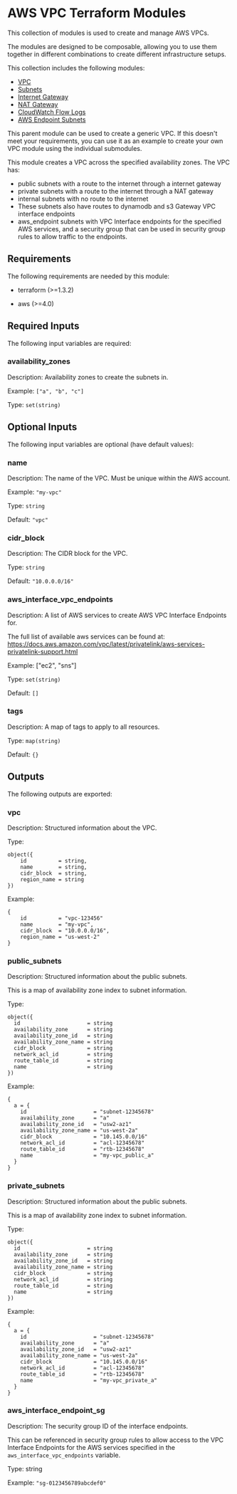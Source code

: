 # AWS VPC Terraform Modules

This collection of modules is used to create and manage AWS VPCs.

The modules are designed to be composable, allowing you to use them together in different combinations to create different infrastructure setups.

This collection includes the following modules:
- [VPC](./modules/vpc)
- [Subnets](./modules/subnets)
- [Internet Gateway](./modules/internet_gateway)
- [NAT Gateway](./modules/nat_gateway)
- [CloudWatch Flow Logs](./modules/cloudwatch_flow_logs)
- [AWS Endpoint Subnets](./modules/aws_endpoints)

This parent module can be used to create a generic VPC.
If this doesn't meet your requirements, you can use it as an example to create your own VPC module using the individual submodules.

This module creates a VPC across the specified availability zones.
The VPC has:
- public subnets with a route to the internet through a internet gateway
- private subnets with a route to the internet through a NAT gateway
- internal subnets with no route to the internet
- These subnets also have routes to dynamodb and s3 Gateway VPC interface endpoints
- aws_endpoint subnets with VPC Interface endpoints for the specified AWS services, and a security group that can be used in security group rules to allow traffic to the endpoints.

<!-- BEGIN_TF_DOCS -->
## Requirements

The following requirements are needed by this module:

- terraform (>=1.3.2)

- aws (>=4.0)

## Required Inputs

The following input variables are required:

### availability\_zones

Description: Availability zones to create the subnets in.

Example: `["a", "b", "c"]`

Type: `set(string)`

## Optional Inputs

The following input variables are optional (have default values):

### name

Description: The name of the VPC. Must be unique within the AWS account.

Example: `"my-vpc"`

Type: `string`

Default: `"vpc"`

### cidr\_block

Description: The CIDR block for the VPC.

Type: `string`

Default: `"10.0.0.0/16"`

### aws\_interface\_vpc\_endpoints

Description: A list of AWS services to create AWS VPC Interface Endpoints for.

The full list of available aws services can be found at:  
https://docs.aws.amazon.com/vpc/latest/privatelink/aws-services-privatelink-support.html

Example: ["ec2", "sns"]

Type: `set(string)`

Default: `[]`

### tags

Description: A map of tags to apply to all resources.

Type: `map(string)`

Default: `{}`

## Outputs

The following outputs are exported:

### vpc

Description: Structured information about the VPC.

Type:

```hcl
object({
    id          = string,
    name        = string,
    cidr_block  = string,
    region_name = string
})
```

Example:

```hcl
{
    id          = "vpc-123456"
    name        = "my-vpc",
    cidr_block  = "10.0.0.0/16",
    region_name = "us-west-2"
}
```

### public\_subnets

Description: Structured information about the public subnets.

This is a map of availability zone index to subnet information.

Type:
```hcl
object({
  id                     = string
  availability_zone      = string
  availability_zone_id   = string
  availability_zone_name = string
  cidr_block             = string
  network_acl_id         = string
  route_table_id         = string
  name                   = string
})
```

Example:
```hcl
{
  a = {
    id                     = "subnet-12345678"
    availability_zone      = "a"
    availability_zone_id   = "usw2-az1"
    availability_zone_name = "us-west-2a"
    cidr_block             = "10.145.0.0/16"
    network_acl_id         = "acl-12345678"
    route_table_id         = "rtb-12345678"
    name                   = "my-vpc_public_a"
  }
}
```

### private\_subnets

Description: Structured information about the public subnets.

This is a map of availability zone index to subnet information.

Type:
```hcl
object({
  id                     = string
  availability_zone      = string
  availability_zone_id   = string
  availability_zone_name = string
  cidr_block             = string
  network_acl_id         = string
  route_table_id         = string
  name                   = string
})
```

Example:
```hcl
{
  a = {
    id                     = "subnet-12345678"
    availability_zone      = "a"
    availability_zone_id   = "usw2-az1"
    availability_zone_name = "us-west-2a"
    cidr_block             = "10.145.0.0/16"
    network_acl_id         = "acl-12345678"
    route_table_id         = "rtb-12345678"
    name                   = "my-vpc_private_a"
  }
}
```

### aws\_interface\_endpoint\_sg

Description: The security group ID of the interface endpoints.

This can be referenced in security group rules to allow access to the VPC Interface Endpoints for the AWS services specified in the `aws_interface_vpc_endpoints` variable.

Type: string

Example: `"sg-0123456789abcdef0"`
<!-- END_TF_DOCS -->